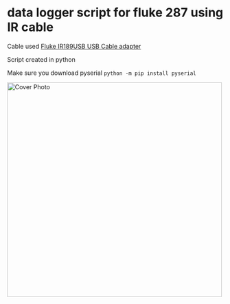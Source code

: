 # data logger script for fluke 287 using IR cable

Cable used [Fluke IR189USB USB Cable adapter](https://www.fluke.com/en-gb/product/accessories/adapters/fluke-ir189usb)


Script created in python 

Make sure you download pyserial ``python -m pip install pyserial``


<img src="https://user-images.githubusercontent.com/75183079/212199040-e2a9d31c-7fe8-4e80-b227-7d8b37b762a3.jpg" width="500" title="Cover Photo">
